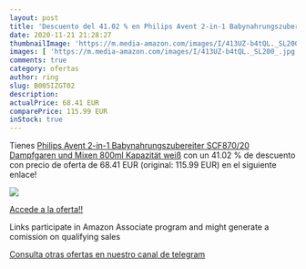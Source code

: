 ```yaml
---
layout: post
title: 'Descuento del 41.02 % en Philips Avent 2-in-1 Babynahrungszuberei'
date: 2020-11-21 21:28:27
thumbnailImage: 'https://m.media-amazon.com/images/I/413UZ-b4tQL._SL200_.jpg'
images: [ 'https://m.media-amazon.com/images/I/413UZ-b4tQL._SL200_.jpg' ]
comments: true
category: ofertas
author: ring
slug: B005IZGT02
description:
actualPrice: 68.41 EUR
comparePrice: 115.99 EUR
inStock: true
---
```


Tienes [Philips Avent 2-in-1 Babynahrungszubereiter SCF870/20  Dampfgaren und Mixen  800ml Kapazität  weiß](https://www.amazon.de/dp/B005IZGT02/?tag=redken02-21) con un 41.02 % de descuento con precio de oferta de 68.41 EUR (original: 115.99 EUR) en el siguiente enlace!

[![](https://m.media-amazon.com/images/I/413UZ-b4tQL._SL200_.jpg)](https://www.amazon.de/dp/B005IZGT02/?tag=redken02-21)

[Accede a la oferta!!](https://www.amazon.de/dp/B005IZGT02/?tag=redken02-21)

Links participate in Amazon Associate program and might generate a comission on qualifying sales

[Consulta otras ofertas en nuestro canal de telegram](https://t.me/s/ofertas25)

